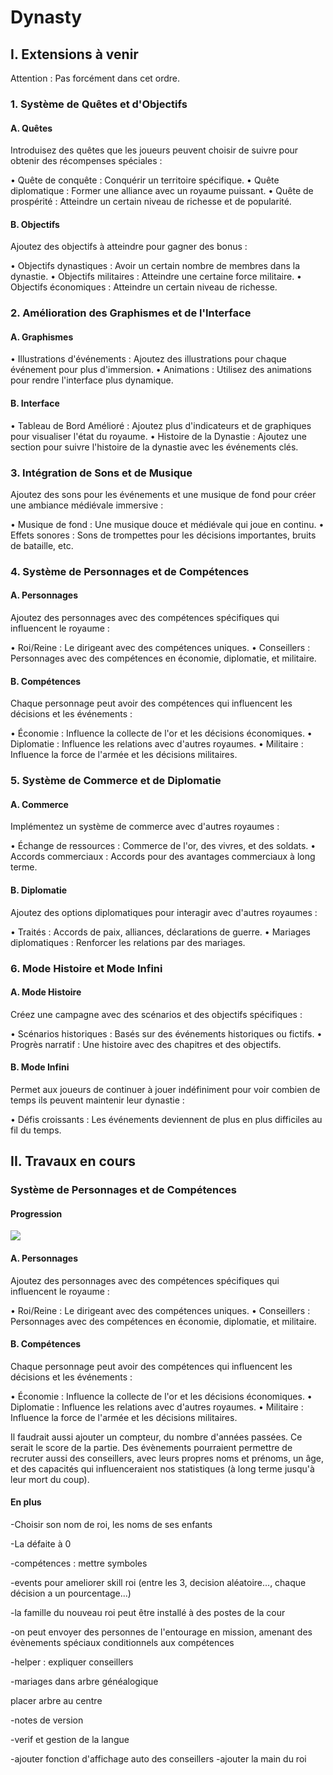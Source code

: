 # Dynasty

## I. Extensions à venir
Attention : Pas forcément dans cet ordre.

### 1. Système de Quêtes et d'Objectifs

#### A. Quêtes
Introduisez des quêtes que les joueurs peuvent choisir de suivre pour obtenir des récompenses spéciales :

•	Quête de conquête : Conquérir un territoire spécifique.
•	Quête diplomatique : Former une alliance avec un royaume puissant.
•	Quête de prospérité : Atteindre un certain niveau de richesse et de popularité.
#### B. Objectifs
Ajoutez des objectifs à atteindre pour gagner des bonus :

•	Objectifs dynastiques : Avoir un certain nombre de membres dans la dynastie.
•	Objectifs militaires : Atteindre une certaine force militaire.
•	Objectifs économiques : Atteindre un certain niveau de richesse.

### 2. Amélioration des Graphismes et de l'Interface
#### A. Graphismes
•	Illustrations d'événements : Ajoutez des illustrations pour chaque événement pour plus d'immersion.
•	Animations : Utilisez des animations pour rendre l'interface plus dynamique.
#### B. Interface
•	Tableau de Bord Amélioré : Ajoutez plus d'indicateurs et de graphiques pour visualiser l'état du royaume.
•	Histoire de la Dynastie : Ajoutez une section pour suivre l'histoire de la dynastie avec les événements clés.
### 3. Intégration de Sons et de Musique
Ajoutez des sons pour les événements et une musique de fond pour créer une ambiance médiévale immersive :

•	Musique de fond : Une musique douce et médiévale qui joue en continu.
•	Effets sonores : Sons de trompettes pour les décisions importantes, bruits de bataille, etc.
### 4. Système de Personnages et de Compétences
#### A. Personnages
Ajoutez des personnages avec des compétences spécifiques qui influencent le royaume :

•	Roi/Reine : Le dirigeant avec des compétences uniques.
•	Conseillers : Personnages avec des compétences en économie, diplomatie, et militaire.
#### B. Compétences
Chaque personnage peut avoir des compétences qui influencent les décisions et les événements :

•	Économie : Influence la collecte de l'or et les décisions économiques.
•	Diplomatie : Influence les relations avec d'autres royaumes.
•	Militaire : Influence la force de l'armée et les décisions militaires.
### 5. Système de Commerce et de Diplomatie
#### A. Commerce
Implémentez un système de commerce avec d'autres royaumes :

•	Échange de ressources : Commerce de l'or, des vivres, et des soldats.
•	Accords commerciaux : Accords pour des avantages commerciaux à long terme.
#### B. Diplomatie
Ajoutez des options diplomatiques pour interagir avec d'autres royaumes :

•	Traités : Accords de paix, alliances, déclarations de guerre.
•	Mariages diplomatiques : Renforcer les relations par des mariages.
### 6. Mode Histoire et Mode Infini
#### A. Mode Histoire
Créez une campagne avec des scénarios et des objectifs spécifiques :

•	Scénarios historiques : Basés sur des événements historiques ou fictifs.
•	Progrès narratif : Une histoire avec des chapitres et des objectifs.
#### B. Mode Infini
Permet aux joueurs de continuer à jouer indéfiniment pour voir combien de temps ils peuvent maintenir leur dynastie :

•	Défis croissants : Les événements deviennent de plus en plus difficiles au fil du temps.

## II. Travaux en cours

### Système de Personnages et de Compétences
#### Progression

![](https://geps.dev/progress/90)

#### A. Personnages
Ajoutez des personnages avec des compétences spécifiques qui influencent le royaume :

•	Roi/Reine : Le dirigeant avec des compétences uniques.
•	Conseillers : Personnages avec des compétences en économie, diplomatie, et militaire.
#### B. Compétences
Chaque personnage peut avoir des compétences qui influencent les décisions et les événements :

•	Économie : Influence la collecte de l'or et les décisions économiques.
•	Diplomatie : Influence les relations avec d'autres royaumes.
•	Militaire : Influence la force de l'armée et les décisions militaires.

Il faudrait aussi ajouter un compteur, du nombre d'années passées. Ce serait le score de la partie.
Des évènements pourraient permettre de recruter aussi des conseillers, avec leurs propres noms et prénoms, un âge, et des capacités qui influenceraient nos statistiques (à long terme jusqu'à leur mort du coup).

#### En plus

-Choisir son nom de roi, les noms de ses enfants

-La défaite à 0

-compétences : mettre symboles

-events pour ameliorer skill roi (entre les 3, decision aléatoire..., chaque décision a un pourcentage...)

-la famille du nouveau roi peut être installé à des postes de la cour

-on peut envoyer des personnes de l'entourage en mission, amenant des évènements spéciaux conditionnels aux compétences

-helper : expliquer conseillers

-mariages dans arbre généalogique

placer arbre au centre

-notes de version

-verif et gestion de la langue



-ajouter fonction d'affichage auto des conseillers
-ajouter la main du roi